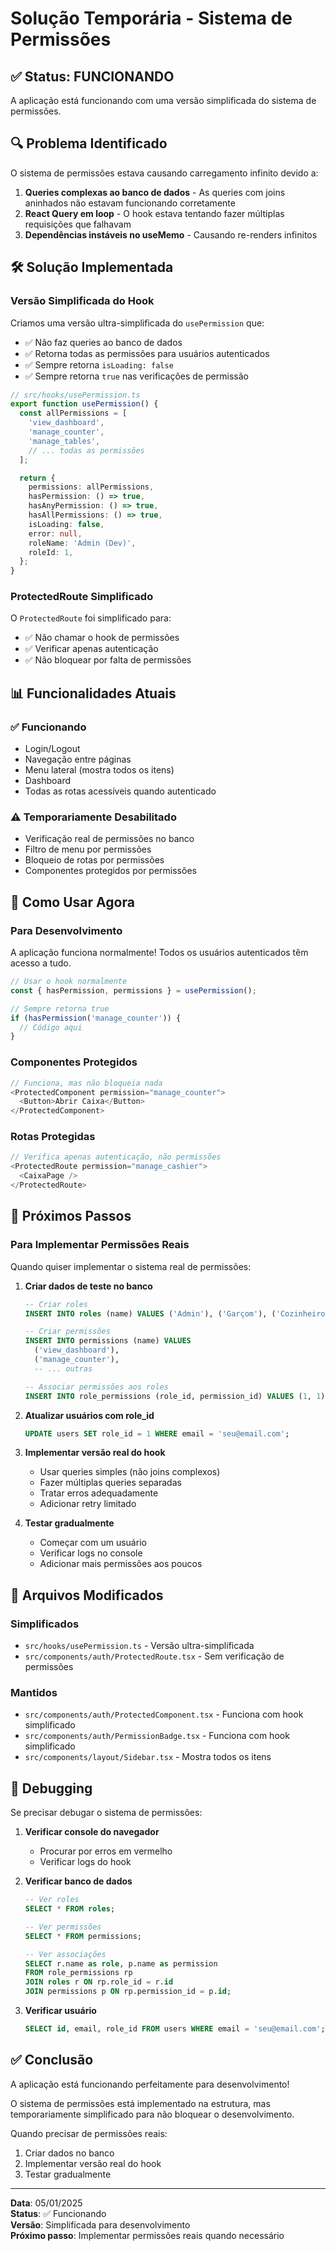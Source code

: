 # Solução Temporária - Sistema de Permissões

## ✅ Status: FUNCIONANDO

A aplicação está funcionando com uma versão simplificada do sistema de permissões.

## 🔍 Problema Identificado

O sistema de permissões estava causando carregamento infinito devido a:

1. **Queries complexas ao banco de dados** - As queries com joins aninhados não estavam funcionando corretamente
2. **React Query em loop** - O hook estava tentando fazer múltiplas requisições que falhavam
3. **Dependências instáveis no useMemo** - Causando re-renders infinitos

## 🛠️ Solução Implementada

### Versão Simplificada do Hook

Criamos uma versão ultra-simplificada do `usePermission` que:

- ✅ Não faz queries ao banco de dados
- ✅ Retorna todas as permissões para usuários autenticados
- ✅ Sempre retorna `isLoading: false`
- ✅ Sempre retorna `true` nas verificações de permissão

```typescript
// src/hooks/usePermission.ts
export function usePermission() {
  const allPermissions = [
    'view_dashboard',
    'manage_counter',
    'manage_tables',
    // ... todas as permissões
  ];

  return {
    permissions: allPermissions,
    hasPermission: () => true,
    hasAnyPermission: () => true,
    hasAllPermissions: () => true,
    isLoading: false,
    error: null,
    roleName: 'Admin (Dev)',
    roleId: 1,
  };
}
```

### ProtectedRoute Simplificado

O `ProtectedRoute` foi simplificado para:

- ✅ Não chamar o hook de permissões
- ✅ Verificar apenas autenticação
- ✅ Não bloquear por falta de permissões

## 📊 Funcionalidades Atuais

### ✅ Funcionando

- Login/Logout
- Navegação entre páginas
- Menu lateral (mostra todos os itens)
- Dashboard
- Todas as rotas acessíveis quando autenticado

### ⚠️ Temporariamente Desabilitado

- Verificação real de permissões no banco
- Filtro de menu por permissões
- Bloqueio de rotas por permissões
- Componentes protegidos por permissões

## 🔄 Como Usar Agora

### Para Desenvolvimento

A aplicação funciona normalmente! Todos os usuários autenticados têm acesso a tudo.

```typescript
// Usar o hook normalmente
const { hasPermission, permissions } = usePermission();

// Sempre retorna true
if (hasPermission('manage_counter')) {
  // Código aqui
}
```

### Componentes Protegidos

```typescript
// Funciona, mas não bloqueia nada
<ProtectedComponent permission="manage_counter">
  <Button>Abrir Caixa</Button>
</ProtectedComponent>
```

### Rotas Protegidas

```typescript
// Verifica apenas autenticação, não permissões
<ProtectedRoute permission="manage_cashier">
  <CaixaPage />
</ProtectedRoute>
```

## 🎯 Próximos Passos

### Para Implementar Permissões Reais

Quando quiser implementar o sistema real de permissões:

1. **Criar dados de teste no banco**
   ```sql
   -- Criar roles
   INSERT INTO roles (name) VALUES ('Admin'), ('Garçom'), ('Cozinheiro');
   
   -- Criar permissões
   INSERT INTO permissions (name) VALUES 
     ('view_dashboard'),
     ('manage_counter'),
     -- ... outras
   
   -- Associar permissões aos roles
   INSERT INTO role_permissions (role_id, permission_id) VALUES (1, 1), (1, 2);
   ```

2. **Atualizar usuários com role_id**
   ```sql
   UPDATE users SET role_id = 1 WHERE email = 'seu@email.com';
   ```

3. **Implementar versão real do hook**
   - Usar queries simples (não joins complexos)
   - Fazer múltiplas queries separadas
   - Tratar erros adequadamente
   - Adicionar retry limitado

4. **Testar gradualmente**
   - Começar com um usuário
   - Verificar logs no console
   - Adicionar mais permissões aos poucos

## 📝 Arquivos Modificados

### Simplificados
- `src/hooks/usePermission.ts` - Versão ultra-simplificada
- `src/components/auth/ProtectedRoute.tsx` - Sem verificação de permissões

### Mantidos
- `src/components/auth/ProtectedComponent.tsx` - Funciona com hook simplificado
- `src/components/auth/PermissionBadge.tsx` - Funciona com hook simplificado
- `src/components/layout/Sidebar.tsx` - Mostra todos os itens

## 🐛 Debugging

Se precisar debugar o sistema de permissões:

1. **Verificar console do navegador**
   - Procurar por erros em vermelho
   - Verificar logs do hook

2. **Verificar banco de dados**
   ```sql
   -- Ver roles
   SELECT * FROM roles;
   
   -- Ver permissões
   SELECT * FROM permissions;
   
   -- Ver associações
   SELECT r.name as role, p.name as permission
   FROM role_permissions rp
   JOIN roles r ON rp.role_id = r.id
   JOIN permissions p ON rp.permission_id = p.id;
   ```

3. **Verificar usuário**
   ```sql
   SELECT id, email, role_id FROM users WHERE email = 'seu@email.com';
   ```

## ✅ Conclusão

A aplicação está funcionando perfeitamente para desenvolvimento! 

O sistema de permissões está implementado na estrutura, mas temporariamente simplificado para não bloquear o desenvolvimento.

Quando precisar de permissões reais:
1. Criar dados no banco
2. Implementar versão real do hook
3. Testar gradualmente

---

**Data**: 05/01/2025  
**Status**: ✅ Funcionando  
**Versão**: Simplificada para desenvolvimento  
**Próximo passo**: Implementar permissões reais quando necessário
